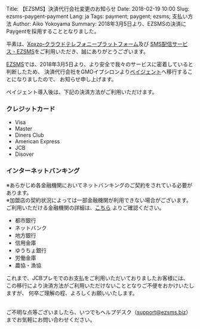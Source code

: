 Title: 【EZSMS】決済代行会社変更のお知らせ
Date: 2018-02-19 10:00
Slug: ezsms-paygent-payment
Lang: ja
Tags: payment; paygent; ezsms; 支払い方法
Author: Aiko Yokoyama
Summary: 2018年3月5日より、EZSMSの決済にPaygentを採用することとなりました。

平素は、[Xoxzo-クラウドテレフォニープラットフォーム](https://www.xoxzo.com/ja/)及び [SMS配信サービス・EZSMS](https://www.ezsms.biz/ja/)をご利用いただき、誠にありがとうございます。

[EZSMS]()では、2018年3月5日より、より安全で我々のサービスに密着していると判断したため、
決済代行会社をGMOイプシロンより[ペイジェント](https://www.paygent.co.jp/)へ移行することになりましたので、
お知らせ申し上げます。

ペイジェント導入後は、下記の決済方法がご利用いただけます。

### クレジットカード
* Visa
* Master
* Diners Club
* American Express
* JCB
* Disover

### インターネットバンキング
※あらかじめ各金融機関においてネットバンキングのご契約をされている必要があります。</br>
※加盟店の契約状況によっては一部金融機関が利用できない場合がございます。<br>
ご利用いただける金融機関の詳細は、[こちら](https://www.paygent.co.jp/internet_banking/banklist/) よりご確認ください。

* 都市銀行
* ネットバンク
* 地方銀行
* 信用金庫
* ゆうちょ銀行
* 労働金庫
* 農協・漁協

これまで、JCBプレモでのお支払をご利用いただいておりましたお客様には、
この移行により決済方法がご利用いただけないこととなりご不便をおかけいたしますが、
何卒ご理解の程、よろしくお願いいたします。</br><br>

ご不明な点等ございましたら、いつでもヘルプデスク（support@ezsms.biz）までお気軽にお問い合わせください。
